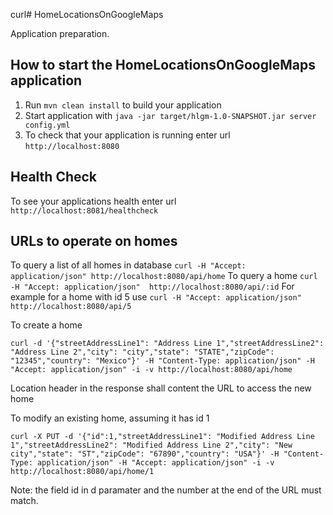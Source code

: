 curl# HomeLocationsOnGoogleMaps

Application preparation.

How to start the HomeLocationsOnGoogleMaps application
---

1. Run `mvn clean install` to build your application
1. Start application with `java -jar target/hlgm-1.0-SNAPSHOT.jar server config.yml`
1. To check that your application is running enter url `http://localhost:8080`

Health Check
---

To see your applications health enter url `http://localhost:8081/healthcheck`

URLs to operate on homes
---

To query a list of all homes in database `curl -H "Accept: application/json" http://localhost:8080/api/home`
To query a home `curl -H "Accept: application/json"  http://localhost:8080/api/:id`
For example for a home with id 5 use `curl -H "Accept: application/json"  http://localhost:8080/api/5`

To create a home

`curl -d '{"streetAddressLine1": "Address Line 1","streetAddressLine2": "Address Line 2","city": "city","state": "STATE","zipCode": "12345","country": "Mexico"}' -H "Content-Type: application/json" -H "Accept: application/json" -i -v http://localhost:8080/api/home`

Location header in the response shall content the URL to access the new home

To modify an existing home, assuming it has id 1

`curl -X PUT -d '{"id":1,"streetAddressLine1": "Modified Address Line 1","streetAddressLine2": "Modified Address Line 2","city": "New city","state": "ST","zipCode": "67890","country": "USA"}' -H "Content-Type: application/json" -H "Accept: application/json" -i -v http://localhost:8080/api/home/1`

Note: the field id in d paramater and the number at the end of the URL must match.
